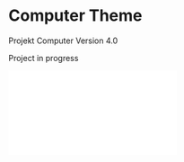 # Computer Theme
 
 Projekt Computer Version 4.0

 Project in progress

![The Design](/assets/img/Projekt_Computer.pdf)